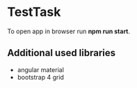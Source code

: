 # TestTask

To open app in browser run **npm run start**.

## Additional used libraries

- angular material
- bootstrap 4 grid
